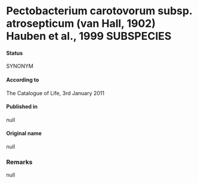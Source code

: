 Pectobacterium carotovorum subsp. atrosepticum (van Hall, 1902) Hauben et al., 1999 SUBSPECIES
=======

#### Status
SYNONYM

#### According to
The Catalogue of Life, 3rd January 2011

#### Published in
null

#### Original name
null

### Remarks
null